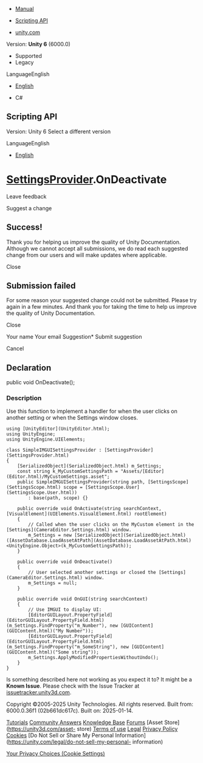 [ ]()

  * [Manual](../Manual/index.html)
  * [Scripting API](../ScriptReference/index.html)

  * [unity.com](https://unity.com/)

Version: **Unity 6** (6000.0)

  * Supported
  * Legacy

LanguageEnglish

  * [English]()

  * C#

[ ](https://docs.unity3d.com)

## Scripting API

Version: Unity 6 Select a different version

LanguageEnglish

  * [English]()

#  [SettingsProvider](SettingsProvider.html).OnDeactivate

Leave feedback

Suggest a change

## Success!

Thank you for helping us improve the quality of Unity Documentation. Although
we cannot accept all submissions, we do read each suggested change from our
users and will make updates where applicable.

Close

## Submission failed

For some reason your suggested change could not be submitted. Please <a>try
again</a> in a few minutes. And thank you for taking the time to help us
improve the quality of Unity Documentation.

Close

Your name Your email Suggestion* Submit suggestion

Cancel

[ ]()

## Declaration

public void OnDeactivate();

### Description

Use this function to implement a handler for when the user clicks on another
setting or when the Settings window closes.

    
    
    using [UnityEditor](UnityEditor.html);
    using UnityEngine;
    using UnityEngine.UIElements;  
      
    class SimpleIMGUISettingsProvider : [SettingsProvider](SettingsProvider.html)
    {
        [SerializedObject](SerializedObject.html) m_Settings;
        const string k_MyCustomSettingsPath = "Assets/[Editor](Editor.html)/MyCustomSettings.asset";
        public SimpleIMGUISettingsProvider(string path, [SettingsScope](SettingsScope.html) scope = [SettingsScope.User](SettingsScope.User.html))
            : base(path, scope) {}  
      
        public override void OnActivate(string searchContext, [VisualElement](UIElements.VisualElement.html) rootElement)
        {
            // Called when the user clicks on the MyCustom element in the [Settings](CameraEditor.Settings.html) window.
            m_Settings = new [SerializedObject](SerializedObject.html)([AssetDatabase.LoadAssetAtPath](AssetDatabase.LoadAssetAtPath.html)<UnityEngine.Object>(k_MyCustomSettingsPath));
        }  
      
        public override void OnDeactivate()
        {
            // User selected another settings or closed the [Settings](CameraEditor.Settings.html) window.
            m_Settings = null;
        }  
      
        public override void OnGUI(string searchContext)
        {
            // Use IMGUI to display UI:
            [EditorGUILayout.PropertyField](EditorGUILayout.PropertyField.html)(m_Settings.FindProperty("m_Number"), new [GUIContent](GUIContent.html)("My Number"));
            [EditorGUILayout.PropertyField](EditorGUILayout.PropertyField.html)(m_Settings.FindProperty("m_SomeString"), new [GUIContent](GUIContent.html)("Some string"));
            m_Settings.ApplyModifiedPropertiesWithoutUndo();
        }
    }
    

Is something described here not working as you expect it to? It might be a
**Known Issue**. Please check with the Issue Tracker at
[issuetracker.unity3d.com](https://issuetracker.unity3d.com).

Copyright ©2005-2025 Unity Technologies. All rights reserved. Built from:
6000.0.36f1 (02b661dc617c). Built on: 2025-01-14.

[Tutorials](https://unity3d.com/learn) [Community
Answers](https://answers.unity3d.com) [Knowledge
Base](https://support.unity3d.com/hc/en-us)
[Forums](https://forum.unity3d.com) [Asset Store](https://unity3d.com/asset-
store) [Terms of use](https://docs.unity3d.com/Manual/TermsOfUse.html)
[Legal](https://unity.com/legal) [Privacy
Policy](https://unity.com/legal/privacy-policy)
[Cookies](https://unity.com/legal/cookie-policy) [Do Not Sell or Share My
Personal Information](https://unity.com/legal/do-not-sell-my-personal-
information)

[Your Privacy Choices (Cookie Settings)](javascript:void\(0\);)

